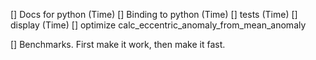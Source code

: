 [] Docs for python (Time)
[] Binding to python (Time)
[] tests (Time)
[] display (Time)
[] optimize calc_eccentric_anomaly_from_mean_anomaly 


[] Benchmarks. First make it work, then make it fast.